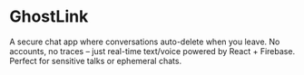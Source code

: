# GhostLink
A secure chat app where conversations auto-delete when you leave. No accounts, no traces – just real-time text/voice powered by React + Firebase. Perfect for sensitive talks or ephemeral chats.
